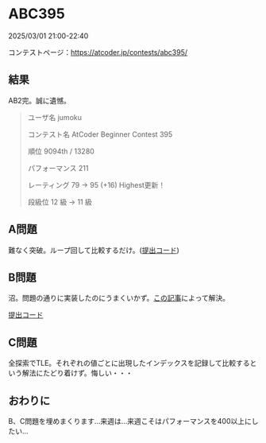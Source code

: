 # ABC395
2025/03/01 21:00-22:40

コンテストページ：https://atcoder.jp/contests/abc395/

## 結果

AB2完。誠に遺憾。

>ユーザ名	jumoku
>
>コンテスト名	AtCoder Beginner Contest 395
>
>順位	9094th / 13280
>
>パフォーマンス	211
>
>レーティング	79 → 95 (+16) Highest更新！
>
>段級位	12 級 → 11 級

## A問題

難なく突破。ループ回して比較するだけ。([提出コード](https://atcoder.jp/contests/abc395/submissions/63242063))

## B問題

沼。問題の通りに実装したのにうまくいかず。[この記事](https://qiita.com/okamune/items/7475951f465d20ad4970)によって解決。

[提出コード](https://atcoder.jp/contests/abc395/submissions/63274173)

## C問題

全探索でTLE。それぞれの値ごとに出現したインデックスを記録して比較するという解法にたどり着けず。悔しい・・・

## おわりに

B、C問題を埋めまくります...来週は...来週こそはパフォーマンスを400以上にしたい...
